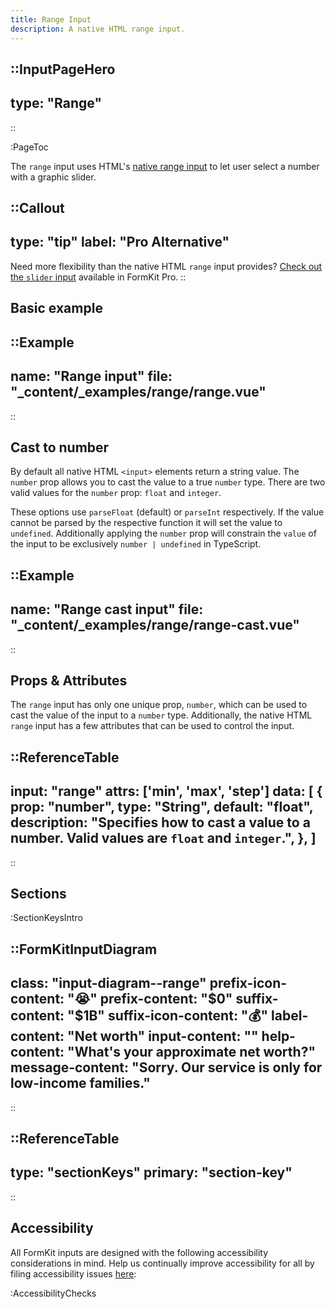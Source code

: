 ```yaml
---
title: Range Input
description: A native HTML range input.
---
```


::InputPageHero
---
type: "Range"
---
::

:PageToc

The `range` input uses HTML's [native range input](https://developer.mozilla.org/en-US/docs/Web/HTML/Element/input/range) to let user select a number with a graphic slider.

::Callout
---
type: "tip"
label: "Pro Alternative"
---
Need more flexibility than the native HTML `range` input provides? <a href="/inputs/slider">Check out the `slider` input</a> available in FormKit Pro.
::


## Basic example

::Example
---
name: "Range input"
file: "_content/_examples/range/range.vue"
---
::

## Cast to number

By default all native HTML `<input>` elements return a string value. The `number` prop allows you to cast the value to a true `number` type. There are two valid values for the `number` prop: `float` and `integer`.

These options use `parseFloat` (default) or `parseInt` respectively. If the value cannot be parsed by the respective function it will set the value to `undefined`. Additionally applying the `number` prop will constrain the `value` of the input to be exclusively `number | undefined` in TypeScript.

::Example
---
name: "Range cast input"
file: "_content/_examples/range/range-cast.vue"
---
::

## Props & Attributes

The `range` input has only one unique prop, `number`, which can be used to cast the value of the input to a `number` type. Additionally, the native HTML `range` input has a few attributes that can be used to control the input.

::ReferenceTable
---
input: "range"
attrs: ['min', 'max', 'step']
data: [
  {
    prop: "number",
    type: "String",
    default: "float",
    description:
      "Specifies how to cast a value to a number. Valid values are <code>float</code> and <code>integer</code>.",
  },
]
---
::


## Sections

:SectionKeysIntro

::FormKitInputDiagram
---
class: "input-diagram--range"
prefix-icon-content: "😭"
prefix-content: "$0"
suffix-content: "$1B"
suffix-icon-content: "💰"
label-content: "Net worth"
input-content: ""
help-content: "What's your approximate net worth?"
message-content: "Sorry. Our service is only for low-income families."
---
::

::ReferenceTable
---
type: "sectionKeys"
primary: "section-key"
---
::

## Accessibility

All FormKit inputs are designed with the following accessibility considerations in mind. Help us continually improve accessibility for all by filing accessibility issues [here](https://github.com/formkit/formkit/issues/new?assignees=&labels=%F0%9F%90%9B+bug-report%2C%E2%9B%91+Needs+triage&projects=&template=bug-report.yml): 

:AccessibilityChecks